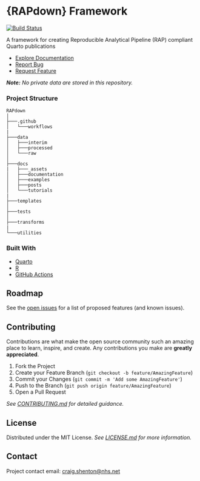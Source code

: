 # {RAPdown} Framework

[![Build Status](https://app.travis-ci.com/craig-shenton/RAPdown.svg?branch=main)](https://app.travis-ci.com/craig-shenton/RAPdown)

<!-- PROJECT LOGO -->
<!-- <br />
<p align="center">
  <a href="https://github.com/craig-shenton/RAPdown/">
    <img src="_assets/img/quarto.png" alt="Logo" height="50">
  </a>
</p> -->

A framework for creating Reproducible Analytical Pipeline (RAP) compliant Quarto publications

- [Explore Documentation](https://craig-shenton.github.io/RAPdown/)
- [Report Bug](https://github.com/craig-shenton/RAPdown/issues)
- [Request Feature](https://github.com/craig-shenton/RAPdown/issues)

_**Note:** No private data are stored in this repository._

### Project Structure

```
RAPdown
│
├───.github
│   └───workflows
|
├───data
│   ├───interim
│   ├───processed
│   └───raw
│
├───docs
|   ├───_assets
│   ├───documentation
│   ├───examples
│   ├───posts
│   └───tutorials
|
├───templates
│
├───tests
│
├───transforms
|
└───utilities
```

### Built With

- [Quarto](https://quarto.org/)
- [R](https://www.r-project.org/)
- [GitHub Actions](https://github.com/features/actions)

## Roadmap

See the [open issues](https://github.com/craig-shenton/RAPdown/issues) for a list of proposed features (and known issues).

<!-- CONTRIBUTING-->

## Contributing

Contributions are what make the open source community such an amazing place to learn, inspire, and create. Any contributions you make are **greatly appreciated**.

1. Fork the Project
2. Create your Feature Branch (`git checkout -b feature/AmazingFeature`)
3. Commit your Changes (`git commit -m 'Add some AmazingFeature'`)
4. Push to the Branch (`git push origin feature/AmazingFeature`)
5. Open a Pull Request

_See [CONTRIBUTING.md](https://github.com/craig-shenton/RAPdown/blob/main/CONTRIBUTING.md) for detailed guidance._

<!-- LICENSE -->

## License

Distributed under the MIT License. _See [LICENSE.md](https://github.com/craig-shenton/RAPdown/blob/main/LICENSE) for more information._

<!-- CONTACT -->

## Contact

Project contact email: [craig.shenton@nhs.net](mailto:craig.shenton@nhs.net)
